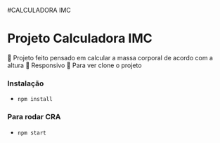 
#CALCULADORA IMC

# Projeto Calculadora IMC

🔗 Projeto feito pensado em calcular a massa corporal de acordo com a altura
🔗 Responsivo
🔗 Para ver clone o projeto 

### Instalação

- `npm install`

### Para rodar CRA
- `npm start`
